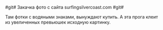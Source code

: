 #git# Закачка фото с сайта surfingsilvercoast.com #git#

Там фотки с водяными знаками, вынуждают купить. 
А эта прога клеит из увеличенных превьюшек исходную картинку.





